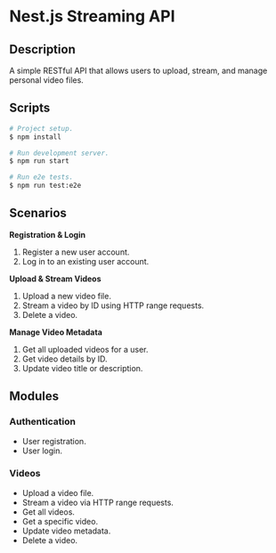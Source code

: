 # Nest.js Streaming API

## Description

A simple RESTful API that allows users to upload, stream, and manage personal video files.

## Scripts

```bash
# Project setup.
$ npm install

# Run development server.
$ npm run start

# Run e2e tests.
$ npm run test:e2e
```

## Scenarios

**Registration & Login**

1. Register a new user account.
2. Log in to an existing user account.

**Upload & Stream Videos**

1. Upload a new video file.
2. Stream a video by ID using HTTP range requests.
3. Delete a video.

**Manage Video Metadata**

1. Get all uploaded videos for a user.
2. Get video details by ID.
3. Update video title or description.

## Modules

### Authentication

- User registration.
- User login.

### Videos

- Upload a video file.
- Stream a video via HTTP range requests.
- Get all videos.
- Get a specific video.
- Update video metadata.
- Delete a video.
